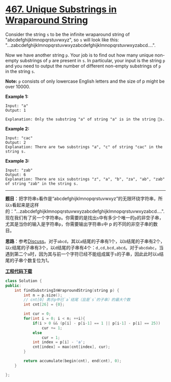# [467. Unique Substrings in Wraparound String](https://leetcode.com/problems/unique-substrings-in-wraparound-string/)

Consider the string `s` to be the infinite wraparound string of "abcdefghijklmnopqrstuvwxyz", so `s` will look like this: "...zabcdefghijklmnopqrstuvwxyzabcdefghijklmnopqrstuvwxyzabcd....".

Now we have another string `p`. Your job is to find out how many unique non-empty substrings of `p` are present in `s`. In particular, your input is the string `p` and you need to output the number of different non-empty substrings of `p` in the string `s`.

**Note:** `p` consists of only lowercase English letters and the size of p might be over 10000.

**Example 1:**

```
Input: "a"
Output: 1

Explanation: Only the substring "a" of string "a" is in the string s.
```

**Example 2:**

```
Input: "cac"
Output: 2
Explanation: There are two substrings "a", "c" of string "cac" in the string s.
```

**Example 3:**

```
Input: "zab"
Output: 6
Explanation: There are six substrings "z", "a", "b", "za", "ab", "zab" of string "zab" in the string s.
```

-----

**题目**：把字符串`s`看作是“abcdefghijklmnopqrstuvwxyz”的无限环绕字符串，所以`s`看起来是这样的："...zabcdefghijklmnopqrstuvwxyzabcdefghijklmnopqrstuvwxyzabcd....". 现在我们有了另一个字符串`p`。你需要的是找出`s`中有多少个唯一的`p`的非空子串，尤其是当你的输入是字符串`p`，你需要输出字符串`s`中 p 的不同的非空子串的数目。

**思路**：参考[Discuss](https://leetcode.com/problems/unique-substrings-in-wraparound-string/discuss/95439/Concise-Java-solution-using-DP)。对于`abcd`，其以`a`结尾的子串有1个，以`b`结尾的子串有2个，以`c`结尾的子串有3个，以`d`结尾的子串有4个：`d,cd,bcd,abcd`。对于`abcdabc`，当遇到第二个`a`时，因为其与前一个字符已经不能组成属于`s`的子串，因此此时以`a`结尾的子串个数复位为1。

[**工程代码下载**](https://github.com/shenkh/leetcode)

```cpp
class Solution {
public:
    int findSubstringInWraproundString(string p) {
        int n = p.size();
        // cnt[0] 表示p中已`a`结尾（且是`s`的子串）的最大个数
        int cnt[26] = {0};

        int cur = 0;
        for(int i = 0; i < n; ++i){
            if(i > 0 && (p[i] - p[i-1] == 1 || p[i-1] - p[i] == 25))
                cur += 1;
            else
                cur = 1;
            int index = p[i] - 'a';
            cnt[index] = max(cnt[index], cur);
        }

        return accumulate(begin(cnt), end(cnt), 0);
    }

};
```
